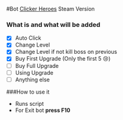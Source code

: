 #Bot [Clicker Heroes](http://store.steampowered.com/app/363970/) Steam Version

### What is and what will be added
* [x] Auto Click
* [x] Change Level
* [x] Change Level if not kill boss on previous
* [x] Buy First Upgrade (Only the first 5 :cry:)
* [ ] Buy Full Upgrade
* [ ] Using Upgrade
* [ ] Anything else

###How to use it
- Runs script
- For Exit bot **press F10**
